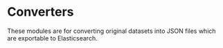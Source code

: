 Converters
=====

These modules are for converting original datasets into JSON files which are
exportable to Elasticsearch.
